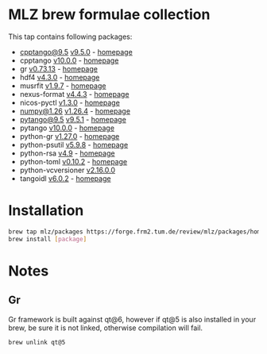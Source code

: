 # MLZ brew formulae collection
This tap contains following packages:
 - cpptango@9.5 [v9.5.0](https://gitlab.com/tango-controls/cppTango) - [homepage](https://www.tango-controls.org)
 - cpptango [v10.0.0](https://gitlab.com/tango-controls/cppTango) - [homepage](https://www.tango-controls.org)
 - gr [v0.73.13](https://github.com/sciapp/gr) - [homepage](https://gr-framework.org)
 - hdf4 [v4.3.0](https://github.com/HDFGroup/hdf4) - [homepage](https://www.hdfgroup.org/solutions/hdf4)
 - musrfit [v1.9.7](https://bitbucket.org/muonspin/musrfit/src/root6/) - [homepage](http://lmu.web.psi.ch/musrfit/user/html/index.html)
 - nexus-format [v4.4.3](https://github.com/nexusformat/code) - [homepage](https://www.nexusformat.org)
 - nicos-pyctl [v1.3.0](https://github.com/mlz-ictrl/nicos-pyctl) - [homepage](https://github.com/mlz-ictrl/nicos-pyctl)
 - numpy@1.26 [v1.26.4](https://github.com/numpy/numpy) - [homepage](https://numpy.org/)
 - pytango@9.5 [v9.5.1](https://gitlab.com/tango-controls/pytango) - [homepage](https://www.tango-controls.org)
 - pytango [v10.0.0](https://gitlab.com/tango-controls/pytango) - [homepage](https://www.tango-controls.org)
 - python-gr [v1.27.0](https://github.com/sciapp/python-gr) - [homepage](https://gr-framework.org)
 - python-psutil [v5.9.8](https://github.com/giampaolo/psutil) - [homepage](https://github.com/giampaolo/psutil)
 - python-rsa [v4.9](https://github.com/sybrenstuvel/python-rsa) - [homepage](https://stuvel.eu/rsa)
 - python-toml [v0.10.2](https://github.com/uiri/toml) - [homepage](https://github.com/uiri/toml)
 - python-vcversioner [v2.16.0.0](https://github.com/habnabit/vcversioner)
 - tangoidl [v6.0.2](https://gitlab.com/tango-controls/tango-idl) - [homepage](https://www.tango-controls.org)

# Installation
```bash
brew tap mlz/packages https://forge.frm2.tum.de/review/mlz/packages/homebrew
brew install [package]
```

# Notes

Gr
--
Gr framework is built against qt@6, however if qt@5 is also installed in your
brew, be sure it is not linked, otherwise compilation will fail.
```bash
brew unlink qt@5
```

